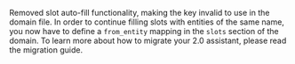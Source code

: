 Removed slot auto-fill functionality, making the key invalid to use in the domain file.
In order to continue filling slots with entities of the same name, you now have to define a `from_entity` mapping in the `slots` section of the domain.
To learn more about how to migrate your 2.0 assistant, please read the migration guide.
